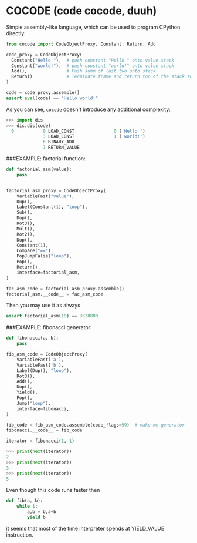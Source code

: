 # COCODE (code cocode, duuh)

Simple assembly-like language, which can be used to program CPython directly:
```python
from cocode import CodeObjectProxy, Constant, Return, Add

code_proxy = CodeObjectProxy(
  Constant("Hello "),  # push constant "Hello " onto value stack
  Constant("world!"),  # push constant "world!" onto value stack
  Add(),               # Push summ of last two onto stack
  Return()             # Terminate frame and return top of the stack to the caller
)

code = code_proxy.assemble()
assert eval(code) == "Hello world!"
```

As you can see, `cocode` doesn't introduce any additional complexity:
```python
>>> import dis
>>> dis.dis(code)
  0           0 LOAD_CONST               0 ('Hello ')
              3 LOAD_CONST               1 ('world!')
              6 BINARY_ADD
              7 RETURN_VALUE
```

###EXAMPLE: factorial function:
```python
def factorial_asm(value):
    pass


factorial_asm_proxy = CodeObjectProxy(
    VariableFast("value"),
    Dup(),
    Label(Constant(1), "loop"),
    Sub(),
    Dup(),
    Rot3(),
    Mult(),
    Rot2(),
    Dup(),
    Constant(1),
    Compare("=="),
    PopJumpFalse("loop"),
    Pop(),
    Return(),
    interface=factorial_asm,
)

fac_asm_code = factorial_asm_proxy.assemble()
factorial_asm.__code__ = fac_asm_code
```
Then you may use it as always
```python
assert factorial_asm(10) == 3628800
```


###EXAMPLE: fibonacci generator:
```python
def fibonacci(a, b):
    pass

fib_asm_code = CodeObjectProxy(
    VariableFast('a'),
    VariableFast('b'),
    Label(Dup(), "loop"),
    Rot3(),
    Add(),
    Dup(),
    Yield(),
    Pop(),
    Jump("loop"),
    interface=fibonacci,
)

fib_code = fib_asm_code.assemble(code_flags=99)  # make me generator
fibonacci.__code__ = fib_code

iterator = fibonacci(1, 1)

>>> print(next(iterator))
2
>>> print(next(iterator))
3
>>> print(next(iterator))
5
```

Even though this code runs faster then
```python
def fib(a, b):
    while 1:
        a,b = b,a+b
        yield b
```
it seems that most of the time interpreter spends at YIELD_VALUE instruction.
